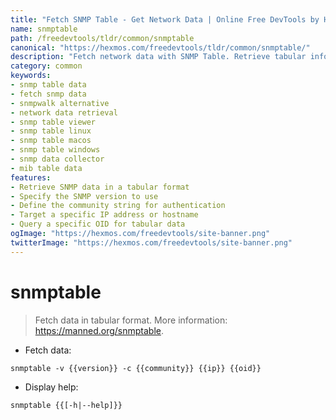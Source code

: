 ```yaml
---
title: "Fetch SNMP Table - Get Network Data | Online Free DevTools by Hexmos"
name: snmptable
path: /freedevtools/tldr/common/snmptable
canonical: "https://hexmos.com/freedevtools/tldr/common/snmptable/"
description: "Fetch network data with SNMP Table. Retrieve tabular information using SNMP queries for monitoring and management. Free online tool, no registration required."
category: common
keywords:
- snmp table data
- fetch snmp data
- snmpwalk alternative
- network data retrieval
- snmp table viewer
- snmp table linux
- snmp table macos
- snmp table windows
- snmp data collector
- mib table data
features:
- Retrieve SNMP data in a tabular format
- Specify the SNMP version to use
- Define the community string for authentication
- Target a specific IP address or hostname
- Query a specific OID for tabular data
ogImage: "https://hexmos.com/freedevtools/site-banner.png"
twitterImage: "https://hexmos.com/freedevtools/site-banner.png"
---
```


# snmptable

> Fetch data in tabular format.
> More information: <https://manned.org/snmptable>.

- Fetch data:

`snmptable -v {{version}} -c {{community}} {{ip}} {{oid}}`

- Display help:

`snmptable {{[-h|--help]}}`
